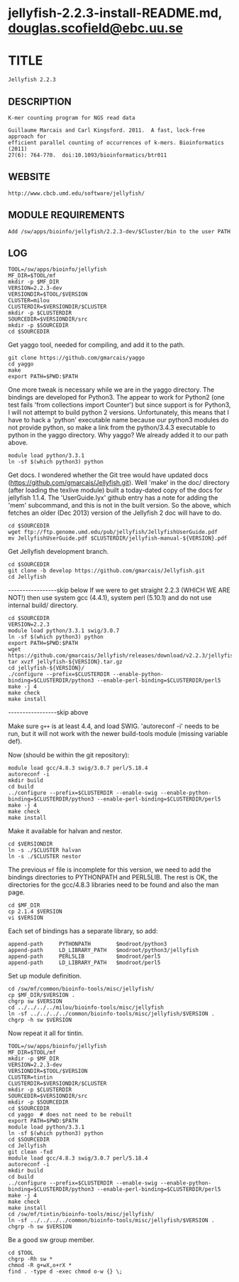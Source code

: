 # jellyfish-2.2.3-install-README.md, douglas.scofield@ebc.uu.se

TITLE
=====

    Jellyfish 2.2.3

DESCRIPTION
-----------

    K-mer counting program for NGS read data

    Guillaume Marcais and Carl Kingsford. 2011.  A fast, lock-free approach for
    efficient parallel counting of occurrences of k-mers. Bioinformatics (2011)
    27(6): 764-770.  doi:10.1093/bioinformatics/btr011

WEBSITE
-------

    http://www.cbcb.umd.edu/software/jellyfish/

MODULE REQUIREMENTS
-------------------

    Add /sw/apps/bioinfo/jellyfish/2.2.3-dev/$Cluster/bin to the user PATH

LOG
---

    TOOL=/sw/apps/bioinfo/jellyfish
    MF_DIR=$TOOL/mf
    mkdir -p $MF_DIR
    VERSION=2.2.3-dev
    VERSIONDIR=$TOOL/$VERSION
    CLUSTER=milou
    CLUSTERDIR=$VERSIONDIR/$CLUSTER
    mkdir -p $CLUSTERDIR
    SOURCEDIR=$VERSIONDIR/src
    mkdir -p $SOURCEDIR
    cd $SOURCEDIR

Get yaggo tool, needed for compiling, and add it to the path.

    git clone https://github.com/gmarcais/yaggo
    cd yaggo
    make
    export PATH=$PWD:$PATH

One more tweak is necessary while we are in the yaggo directory.  The bindings
are developed for Python3.  The appear to work for Python2 (one test fails
'from collections import Counter') but since support is for Python3, I will not
attempt to build python 2 versions.  Unfortunately, this means that I have to
hack a 'python' executable name because our python3 modules do not provide
python, so make a link from the python/3.4.3 executable to python in the yaggo
directory.  Why yaggo?  We already added it to our path above.

    module load python/3.3.1
    ln -sf $(which python3) python

Get docs.  I wondered whether the Git tree would have updated docs
(https://github.com/gmarcais/Jellyfish.git).  Well 'make' in the doc/ directory
(after loading the texlive module) built a today-dated copy of the docs for
jellyfish 1.1.4.  The 'UserGuide.lyx' github entry has a note for adding the
'mem' subcommand, and this is not in the built version. So the above, which
fetches an older (Dec 2013) version of the Jellyfish 2 doc will have to do.

    cd $SOURCEDIR
    wget ftp://ftp.genome.umd.edu/pub/jellyfish/JellyfishUserGuide.pdf
    mv JellyfishUserGuide.pdf $CLUSTERDIR/jellyfish-manual-${VERSION}.pdf

Get Jellyfish development branch.

    cd $SOURCEDIR
    git clone -b develop https://github.com/gmarcais/Jellyfish.git
    cd Jellyfish

-----------------skip below
If we were to get straight 2.2.3 (WHICH WE ARE NOT!) then use system gcc (4.4.1),
system perl (5.10.1) and do not use internal build/ directory.

    cd $SOURCEDIR
    VERSION=2.2.3
    module load python/3.3.1 swig/3.0.7
    ln -sf $(which python3) python
    export PATH=$PWD:$PATH
    wget https://github.com/gmarcais/Jellyfish/releases/download/v2.2.3/jellyfish-${VERSION}.tar.gz
    tar xvzf jellyfish-${VERSION}.tar.gz 
    cd jellyfish-${VERSION}/
    ./configure --prefix=$CLUSTERDIR --enable-python-binding=$CLUSTERDIR/python3 --enable-perl-binding=$CLUSTERDIR/perl5
    make -j 4
    make check
    make install
-----------------skip above

Make sure `g++` is at least 4.4, and load SWIG.  'autoreconf -i' needs to be
run, but it will not work with the newer build-tools module (missing variable
def).


Now (should be within the git repository):

    module load gcc/4.8.3 swig/3.0.7 perl/5.18.4
    autoreconf -i
    mkdir build
    cd build
    ../configure --prefix=$CLUSTERDIR --enable-swig --enable-python-binding=$CLUSTERDIR/python3 --enable-perl-binding=$CLUSTERDIR/perl5
    make -j 4
    make check
    make install

Make it available for halvan and nestor.

    cd $VERSIONDIR
    ln -s ./$CLUSTER halvan
    ln -s ./$CLUSTER nestor

The previous `mf` file is incomplete for this version, we need to add the
bindings directories to PYTHONPATH and PERL5LIB.  The rest is OK, the
directories for the gcc/4.8.3 libraries need to be found and also the man page.

    cd $MF_DIR
    cp 2.1.4 $VERSION
    vi $VERSION

Each set of bindings has a separate library, so add:

    append-path     PYTHONPATH        $modroot/python3
    append-path     LD_LIBRARY_PATH   $modroot/python3/jellyfish
    append-path     PERL5LIB          $modroot/perl5
    append-path     LD_LIBRARY_PATH   $modroot/perl5


Set up module definition.

    cd /sw/mf/common/bioinfo-tools/misc/jellyfish/
    cp $MF_DIR/$VERSION .
    chgrp sw $VERSION
    cd ../../../../milou/bioinfo-tools/misc/jellyfish
    ln -sf ../../../../common/bioinfo-tools/misc/jellyfish/$VERSION .
    chgrp -h sw $VERSION

Now repeat it all for tintin.

    TOOL=/sw/apps/bioinfo/jellyfish
    MF_DIR=$TOOL/mf
    mkdir -p $MF_DIR
    VERSION=2.2.3-dev
    VERSIONDIR=$TOOL/$VERSION
    CLUSTER=tintin
    CLUSTERDIR=$VERSIONDIR/$CLUSTER
    mkdir -p $CLUSTERDIR
    SOURCEDIR=$VERSIONDIR/src
    mkdir -p $SOURCEDIR
    cd $SOURCEDIR
    cd yaggo  # does not need to be rebuilt
    export PATH=$PWD:$PATH
    module load python/3.3.1
    ln -sf $(which python3) python
    cd $SOURCEDIR
    cd Jellyfish
    git clean -fxd
    module load gcc/4.8.3 swig/3.0.7 perl/5.18.4
    autoreconf -i
    mkdir build
    cd build
    ../configure --prefix=$CLUSTERDIR --enable-swig --enable-python-binding=$CLUSTERDIR/python3 --enable-perl-binding=$CLUSTERDIR/perl5
    make -j 4
    make check
    make install
    cd /sw/mf/tintin/bioinfo-tools/misc/jellyfish/
    ln -sf ../../../../common/bioinfo-tools/misc/jellyfish/$VERSION .
    chgrp -h sw $VERSION




Be a good sw group member.

    cd $TOOL
    chgrp -Rh sw *
    chmod -R g+wX,o+rX *
    find . -type d -exec chmod o-w {} \;

